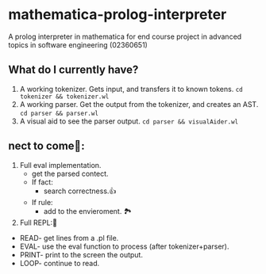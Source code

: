 # mathematica-prolog-interpreter
A prolog interpreter in mathematica for end course project in advanced topics in software engineering (02360651)

## What do I currently have?
1) A working tokenizer. Gets input, and transfers it to known tokens. `cd tokenizer && tokenizer.wl`
2) A working parser. Get the output from the tokenizer, and creates an AST. `cd parser && parser.wl`
3) A visual aid to see the parser output. `cd parser && visualAider.wl`

## nect to come👀:
1) Full eval implementation.
     - get the parsed contect.
     - If fact:
         - search correctness.👍
     - If rule:
          - add to the envieroment. 🏞️
2) Full REPL:🤩
  - READ- get lines from a .pl file.
  - EVAL- use the eval function to process (after tokenizer+parser).
  - PRINT- print to the screen the output.
  - LOOP- continue to read.
